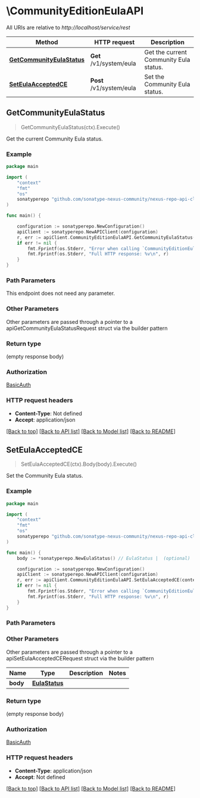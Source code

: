 # \CommunityEditionEulaAPI

All URIs are relative to *http://localhost/service/rest*

Method | HTTP request | Description
------------- | ------------- | -------------
[**GetCommunityEulaStatus**](CommunityEditionEulaAPI.md#GetCommunityEulaStatus) | **Get** /v1/system/eula | Get the current Community Eula status.
[**SetEulaAcceptedCE**](CommunityEditionEulaAPI.md#SetEulaAcceptedCE) | **Post** /v1/system/eula | Set the Community Eula status.



## GetCommunityEulaStatus

> GetCommunityEulaStatus(ctx).Execute()

Get the current Community Eula status.

### Example

```go
package main

import (
	"context"
	"fmt"
	"os"
	sonatyperepo "github.com/sonatype-nexus-community/nexus-repo-api-client-go"
)

func main() {

	configuration := sonatyperepo.NewConfiguration()
	apiClient := sonatyperepo.NewAPIClient(configuration)
	r, err := apiClient.CommunityEditionEulaAPI.GetCommunityEulaStatus(context.Background()).Execute()
	if err != nil {
		fmt.Fprintf(os.Stderr, "Error when calling `CommunityEditionEulaAPI.GetCommunityEulaStatus``: %v\n", err)
		fmt.Fprintf(os.Stderr, "Full HTTP response: %v\n", r)
	}
}
```

### Path Parameters

This endpoint does not need any parameter.

### Other Parameters

Other parameters are passed through a pointer to a apiGetCommunityEulaStatusRequest struct via the builder pattern


### Return type

 (empty response body)

### Authorization

[BasicAuth](../README.md#BasicAuth)

### HTTP request headers

- **Content-Type**: Not defined
- **Accept**: application/json

[[Back to top]](#) [[Back to API list]](../README.md#documentation-for-api-endpoints)
[[Back to Model list]](../README.md#documentation-for-models)
[[Back to README]](../README.md)


## SetEulaAcceptedCE

> SetEulaAcceptedCE(ctx).Body(body).Execute()

Set the Community Eula status.

### Example

```go
package main

import (
	"context"
	"fmt"
	"os"
	sonatyperepo "github.com/sonatype-nexus-community/nexus-repo-api-client-go"
)

func main() {
	body := *sonatyperepo.NewEulaStatus() // EulaStatus |  (optional)

	configuration := sonatyperepo.NewConfiguration()
	apiClient := sonatyperepo.NewAPIClient(configuration)
	r, err := apiClient.CommunityEditionEulaAPI.SetEulaAcceptedCE(context.Background()).Body(body).Execute()
	if err != nil {
		fmt.Fprintf(os.Stderr, "Error when calling `CommunityEditionEulaAPI.SetEulaAcceptedCE``: %v\n", err)
		fmt.Fprintf(os.Stderr, "Full HTTP response: %v\n", r)
	}
}
```

### Path Parameters



### Other Parameters

Other parameters are passed through a pointer to a apiSetEulaAcceptedCERequest struct via the builder pattern


Name | Type | Description  | Notes
------------- | ------------- | ------------- | -------------
 **body** | [**EulaStatus**](EulaStatus.md) |  | 

### Return type

 (empty response body)

### Authorization

[BasicAuth](../README.md#BasicAuth)

### HTTP request headers

- **Content-Type**: application/json
- **Accept**: Not defined

[[Back to top]](#) [[Back to API list]](../README.md#documentation-for-api-endpoints)
[[Back to Model list]](../README.md#documentation-for-models)
[[Back to README]](../README.md)

